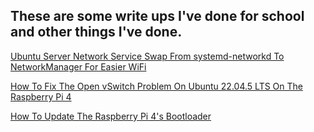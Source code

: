 ## These are some write ups I've done for school and other things I've done.

[Ubuntu Server Network Service Swap From systemd-networkd To NetworkManager For Easier WiFi](./ubuntu-systemd-networkd-to-networkmanager)

[How To Fix The Open vSwitch Problem On Ubuntu 22.04.5 LTS On The Raspberry Pi 4](./open-vswitch-problem-ubuntu-22.04.5LTS-rpi4)

[How To Update The Raspberry Pi 4's Bootloader](./raspberry-pi4-bootloader-update)
